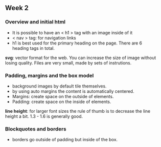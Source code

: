 ## Week 2

### Overview and initial html

-  It is possible to have an < h1 > tag with an image inside of it
- < nav > tag: for navigation links
- h1 is best used for the primary heading on the page. There are 6 heading tags in total.

**svg**: vector format for the web. You can increase the size of image without losing quality. Files are very small, made by sets of instrutions.

### Padding, margins and the box model

- background images by default tile themselves.
- by using auto margins the content is automatically centered.
- Margins: create space on the outside of elements.
- Padding: create space on the inside of elements.

**line height**: for larger font sizes the rule of thumb is to decrease the line height a bit. 1.3 - 1.6 is generally good.

### Blockquotes and borders

- borders go outside of padding but inside of the box.
